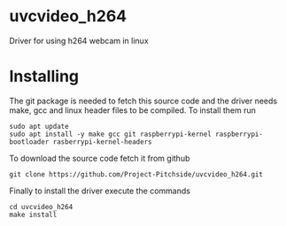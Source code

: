 # uvcvideo_h264
Driver for using h264 webcam in linux

# Installing

The git package is needed to fetch this source code and the driver needs make, gcc and linux header files to be compiled. To install them run 

```
sudo apt update
sudo apt install -y make gcc git raspberrypi-kernel raspberrypi-bootloader rasberrypi-kernel-headers
```

To download the source code fetch it from github

```
git clone https://github.com/Project-Pitchside/uvcvideo_h264.git
```

Finally to install the driver execute the commands

```
cd uvcvideo_h264
make install
```

